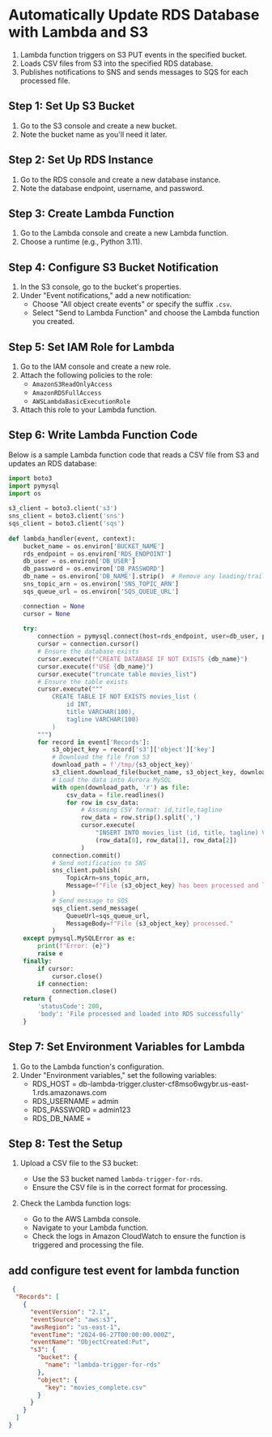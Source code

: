 # Automatically Update RDS Database with Lambda and S3

1. Lambda function triggers on S3 PUT events in the specified bucket.
2. Loads CSV files from S3 into the specified RDS database.
3. Publishes notifications to SNS and sends messages to SQS for each processed file.


## Step 1: Set Up S3 Bucket

1. Go to the S3 console and create a new bucket.
2. Note the bucket name as you'll need it later.

## Step 2: Set Up RDS Instance

1. Go to the RDS console and create a new database instance.
2. Note the database endpoint, username, and password.

## Step 3: Create Lambda Function

1. Go to the Lambda console and create a new Lambda function.
2. Choose a runtime (e.g., Python 3.11).

## Step 4: Configure S3 Bucket Notification

1. In the S3 console, go to the bucket's properties.
2. Under "Event notifications," add a new notification:
   - Choose "All object create events" or specify the suffix `.csv`.
   - Select "Send to Lambda Function" and choose the Lambda function you created.

## Step 5: Set IAM Role for Lambda

1. Go to the IAM console and create a new role.
2. Attach the following policies to the role:
   - `AmazonS3ReadOnlyAccess`
   - `AmazonRDSFullAccess`
   - `AWSLambdaBasicExecutionRole`
3. Attach this role to your Lambda function.

## Step 6: Write Lambda Function Code

Below is a sample Lambda function code that reads a CSV file from S3 and updates an RDS database:

```python
import boto3
import pymysql
import os
 
s3_client = boto3.client('s3')
sns_client = boto3.client('sns')
sqs_client = boto3.client('sqs')
 
def lambda_handler(event, context):
    bucket_name = os.environ['BUCKET_NAME']
    rds_endpoint = os.environ['RDS_ENDPOINT']
    db_user = os.environ['DB_USER']
    db_password = os.environ['DB_PASSWORD']
    db_name = os.environ['DB_NAME'].strip()  # Remove any leading/trailing spaces
    sns_topic_arn = os.environ['SNS_TOPIC_ARN']
    sqs_queue_url = os.environ['SQS_QUEUE_URL']

    connection = None
    cursor = None
 
    try:
        connection = pymysql.connect(host=rds_endpoint, user=db_user, password=db_password)
        cursor = connection.cursor()
        # Ensure the database exists
        cursor.execute(f"CREATE DATABASE IF NOT EXISTS {db_name}")
        cursor.execute(f"USE {db_name}")
        cursor.execute("truncate table movies_list")
        # Ensure the table exists
        cursor.execute("""
            CREATE TABLE IF NOT EXISTS movies_list (
                id INT,
                title VARCHAR(100),
                tagline VARCHAR(100)
            )
        """)
        for record in event['Records']:
            s3_object_key = record['s3']['object']['key']
            # Download the file from S3
            download_path = f'/tmp/{s3_object_key}'
            s3_client.download_file(bucket_name, s3_object_key, download_path)
            # Load the data into Aurora MySQL
            with open(download_path, 'r') as file:
                csv_data = file.readlines()
                for row in csv_data:
                    # Assuming CSV format: id,title,tagline
                    row_data = row.strip().split(',')
                    cursor.execute(
                        "INSERT INTO movies_list (id, title, tagline) VALUES (%s, %s, %s)",
                        (row_data[0], row_data[1], row_data[2])
                    )
            connection.commit()
            # Send notification to SNS
            sns_client.publish(
                TopicArn=sns_topic_arn,
                Message=f"File {s3_object_key} has been processed and loaded into RDS."
            )
            # Send message to SQS
            sqs_client.send_message(
                QueueUrl=sqs_queue_url,
                MessageBody=f"File {s3_object_key} processed."
            )
    except pymysql.MySQLError as e:
        print(f"Error: {e}")
        raise e
    finally:
        if cursor:
            cursor.close()
        if connection:
            connection.close()
    return {
        'statusCode': 200,
        'body': 'File processed and loaded into RDS successfully'
    }

```






## Step 7: Set Environment Variables for Lambda

1. Go to the Lambda function's configuration.
2. Under "Environment variables," set the following variables:
   - RDS_HOST = db-lambda-trigger.cluster-cf8mso6wgybr.us-east-1.rds.amazonaws.com
   - RDS_USERNAME = admin
   - RDS_PASSWORD = admin123
   - RDS_DB_NAME = <your-database-name>

## Step 8: Test the Setup

1. Upload a CSV file to the S3 bucket:
   - Use the S3 bucket named `lambda-trigger-for-rds`.
   - Ensure the CSV file is in the correct format for processing.
   
2. Check the Lambda function logs:
   - Go to the AWS Lambda console.
   - Navigate to your Lambda function.
   - Check the logs in Amazon CloudWatch to ensure the function is triggered and processing the file.

## add configure test event for lambda function  


```json
 {
  "Records": [
    {
      "eventVersion": "2.1",
      "eventSource": "aws:s3",
      "awsRegion": "us-east-1",
      "eventTime": "2024-06-27T00:00:00.000Z",
      "eventName": "ObjectCreated:Put",
      "s3": {
        "bucket": {
          "name": "lambda-trigger-for-rds"
        },
        "object": {
          "key": "movies_complete.csv"
        }
      }
    }
  ]
}

```